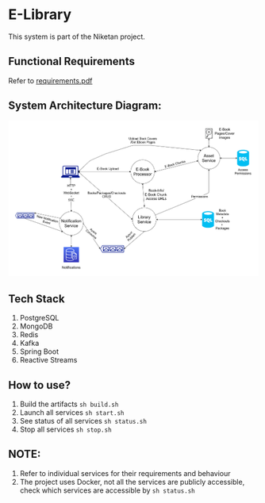 # E-Library

This system is part of the Niketan project.

## Functional Requirements
Refer to [requirements.pdf](./requirements.pdf)

## System Architecture Diagram:
![architectural_diagram.png](./architectural_diagram.png)


## Tech Stack
1. PostgreSQL
2. MongoDB
3. Redis
4. Kafka
5. Spring Boot
6. Reactive Streams

## How to use?
1. Build the artifacts `sh build.sh`
2. Launch all services `sh start.sh`
3. See status of all services `sh status.sh`
4. Stop all services `sh stop.sh`

## NOTE:
1. Refer to individual services for their 
requirements and behaviour
2. The project uses Docker, not all the services are publicly accessible,
check which services are accessible by `sh status.sh`